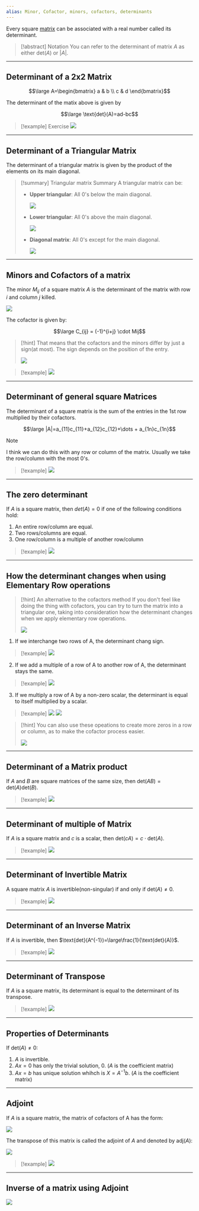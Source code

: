 ```yaml
---
alias: Minor, Cofactor, minors, cofactors, determinants
---
```

Every square [matrix](Matrix%20(ML).md) can be associated with a real number called its determinant.


> [!abstract] Notation
> You can refer to the determinant of matrix $A$ as either det($A$) or |$A$|.

---

## Determinant of a 2x2 Matrix

$$\large A=\begin{bmatrix}
a & b \\ c & d
\end{bmatrix}$$

The determinant of the matix above is given by

$$\large \text{det}(A)=ad-bc$$

> [!example] Exercise
> ![](../z_images/Pasted%20image%2020230810122936.png)

---

## Determinant of a Triangular Matrix

The determinant of a triangular matrix is given by the product of the elements on its main diagonal.

> [!summary] Triangular matrix Summary
> A triangular matrix can be:
> - **Upper triangular**: All 0's below the main diagonal.
>   
> 	![](../z_images/Pasted%20image%2020230810123719.png)
> - **Lower triangular**: All 0's above the main diagonal.
> 
> 	![](../z_images/Pasted%20image%2020230810123736.png)
> - **Diagonal matrix**: All 0's except for the main diagonal.
> 
> 	![](../z_images/Pasted%20image%2020230810123749.png)

---

## Minors and Cofactors of a matrix

The minor $M_{ij}$ of a square matrix $A$ is the determinant of the matrix with row $i$ and column $j$ killed.

![](../z_images/Pasted%20image%2020230811174914.png)

The cofactor is given by:

$$\large C_{ij} = (-1)^{i+j} \cdot Mij$$


> [!hint]
> That means that the cofactors and the minors differ by just a sign(at most). The sign depends on the position of the entry.
> 
> ![](../z_images/Pasted%20image%2020230811174851.png)

> [!example]
> ![](../z_images/Pasted%20image%2020230811195826.png)

---

## Determinant of general square Matrices

The determinant of a square matrix is the sum of the entries in the 1st row multiplied by their cofactors.

$$\large |A|=a_{11}c_{11}+a_{12}c_{12}+\dots + a_{1n}c_{1n}$$


> [!note]
> I think we can do this with any row or column of the matrix.
> Usually we take the row/column with the most 0's.

> [!example]
> ![](../z_images/Pasted%20image%2020230811200346.png)

---

## The zero determinant

If $A$ is a square matrix, then $det(A)=0$ if one of the following conditions hold:

1) An entire row/column are equal.
2) Two rows/columns are equal.
3) One row/column is a multiple of another row/column


> [!example]
> ![](../z_images/Pasted%20image%2020230813114849.png)

---

## How the determinant changes when using Elementary Row operations

> [!hint] An alternative to the cofactors method
> If you don't feel like doing the thing with cofactors, you can try to turn the matrix into a triangular one, taking into consideration how the determinant changes when we apply elementary row operations.
> 
> ![](../z_images/Pasted%20image%2020230813122547.png)


1) If we interchange two rows of A, the determinant chang sign.

> [!example]
> ![](../z_images/Pasted%20image%2020230813115615.png)

2) If we add a multiple of a row of A to another row of A, the determinant stays the same.

> [!example]
> ![](../z_images/Pasted%20image%2020230813115635.png)

3) If we multiply a row of A by a non-zero scalar, the determinant is equal to itself multiplied by a scalar.

> [!example]
> ![](../z_images/Pasted%20image%2020230813120401.png)
> ![](../z_images/Pasted%20image%2020230813120413.png)

> [!hint]
> You can also use these opeations to create more zeros in a row or column, as to make the cofactor process easier.
> 
> ![](../z_images/Pasted%20image%2020230813122827.png)

---

## Determinant of a Matrix product

If $A$ and $B$ are square matrices of the same size, then $\text{det}(AB)=\text{det}(A)\text{det}(B)$.

> [!example]
> ![](../z_images/Pasted%20image%2020230813181325.png)

---

## Determinant of multiple of Matrix

If $A$ is a square matrix and $c$ is a scalar, then $\text{det}(cA)=c \cdot \text{det}(A)$.

> [!example]
> ![](../z_images/Pasted%20image%2020230813181854.png)

---

## Determinant of Invertible Matrix

A square matrix $A$ is invertible(non-singular) if and only if $\text{det}(A) \neq 0$.


> [!example]
> ![](../z_images/Pasted%20image%2020230813182551.png)

---

## Determinant of an Inverse Matrix

If $A$ is invertible, then $\text{det}(A^{-1})=\large\frac{1}{\text{det}(A)}$.

> [!example]
> ![](../z_images/Pasted%20image%2020230813182825.png)

---

## Determinant of Transpose

If $A$ is a square matrix, its determinant is equal to the determinant of its transpose.

> [!example]
> ![](../z_images/Pasted%20image%2020230813183054.png)

---

## Properties of Determinants

If $\text{det}(A)  \neq 0$:
1) $A$ is invertible.
2) $Ax = 0$ has only the trivial solution, 0. ($A$ is the coefficient matrix)
3) $Ax=b$ has unique solution whihch is $X=A^{-1}b$. ($A$ is the coefficient matrix)

---

## Adjoint

If $A$ is a square matrix, the matrix of cofactors of A has the form:

![](../z_images/Pasted%20image%2020230814131000.png)


The transpose of this matrix is called the adjoint of $A$ and denoted by $\text{adj}(A)$:

![](../z_images/Pasted%20image%2020230814131134.png)

> [!example]
> ![](../z_images/Pasted%20image%2020230814131305.png)

---

## Inverse of a matrix using Adjoint

![](../z_images/Pasted%20image%2020230814131616.png)
